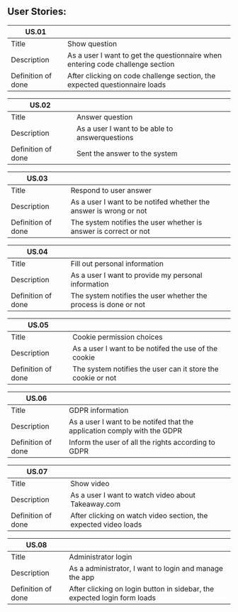 ## User Stories:
|US.01           		|       			 														   |
|---                    |---                                                                           |
|Title            		|Show question     															   |
|Description           	|As a user I want to get the questionnaire when entering code challenge section|
|Definition of done     |After clicking on code challenge section, the expected questionnaire loads    |


|US.02           		|       			 														   |
|---                    |---                                                                           |
|Title            		|Answer question     														   |
|Description           	|As a user I want to be able to answerquestions							       |
|Definition of done     |Sent the answer to the system												   |

|US.03           		|       			 														   |
|---                   |---                                                                           |
|Title            		|Respond to user answer  													   |
|Description           	|As a user I want to be notifed whether the answer is wrong or not	    	   |
|Definition of done     |The system notifies the user whether is answer is correct or not			   |

|US.04           		|       			 														   |
|---                   |---                                                                           |
|Title            		|Fill out personal information          									   |
|Description           	|As a user I want to provide my personal information            	    	   |
|Definition of done     |The system notifies the user whether the process is done or not			   |

|US.05           		|       			 														   |
|---                   |---                                                                           |
|Title            		|Cookie permission choices 													   |
|Description           	|As a user I want to be notifed the use of the cookie           	    	   |
|Definition of done     |The system notifies the user can it store the cookie or not    			   |

|US.06           		|       			 														   |
|---                   |---                                                                           |
|Title            		|GDPR information  													           |
|Description           	|As a user I want to be notifed that the application comply with the GDPR	   |
|Definition of done     |Inform the user of all the rights according to GDPR            			   |

|US.07           		|       			 														   |
|---                   |---                                                                           |
|Title            		|Show video  													              |
|Description           	|As a user I want to watch video about Takeaway.com                     	   |
|Definition of done     |After clicking on watch video section, the expected video loads         	   |

|US.08           		|       			 														   |
|---                   |---                                                                           |
|Title            		|Administrator login  													      |
|Description           	|As a administrator, I want to login and manage the app                   	   |
|Definition of done     |After clicking on login button in sidebar, the expected login form loads  	   |